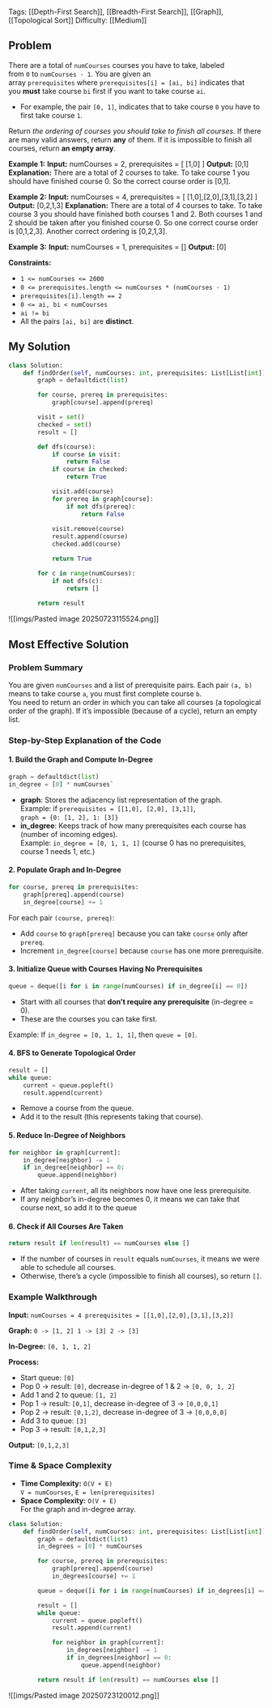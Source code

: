 Tags: [[Depth-First Search]], [[Breadth-First Search]], [[Graph]], [[Topological Sort]]
Difficulty: [[Medium]]
## Problem
There are a total of `numCourses` courses you have to take, labeled from `0` to `numCourses - 1`. You are given an array `prerequisites` where `prerequisites[i] = [ai, bi]` indicates that you **must** take course `bi` first if you want to take course `ai`.

- For example, the pair `[0, 1]`, indicates that to take course `0` you have to first take course `1`.

Return _the ordering of courses you should take to finish all courses_. If there are many valid answers, return **any** of them. If it is impossible to finish all courses, return **an empty array**.

**Example 1:**
**Input:** numCourses = 2, prerequisites = [ [1,0] ]
**Output:** [0,1]
**Explanation:** There are a total of 2 courses to take. To take course 1 you should have finished course 0. So the correct course order is [0,1].

**Example 2:**
**Input:** numCourses = 4, prerequisites = [ [1,0],[2,0],[3,1],[3,2] ]
**Output:** [0,2,1,3]
**Explanation:** There are a total of 4 courses to take. To take course 3 you should have finished both courses 1 and 2. Both courses 1 and 2 should be taken after you finished course 0.
So one correct course order is [0,1,2,3]. Another correct ordering is [0,2,1,3].

**Example 3:**
**Input:** numCourses = 1, prerequisites = []
**Output:** [0]

**Constraints:**
- `1 <= numCourses <= 2000`
- `0 <= prerequisites.length <= numCourses * (numCourses - 1)`
- `prerequisites[i].length == 2`
- `0 <= ai, bi < numCourses`
- `ai != bi`
- All the pairs `[ai, bi]` are **distinct**.


## My Solution
```python
class Solution:
    def findOrder(self, numCourses: int, prerequisites: List[List[int]]) -> List[int]:
        graph = defaultdict(list)

        for course, prereq in prerequisites:
            graph[course].append(prereq)

        visit = set()
        checked = set()
        result = []

        def dfs(course):
            if course in visit:
                return False
            if course in checked:
                return True

            visit.add(course)
            for prereq in graph[course]:
                if not dfs(prereq):
                    return False
            
            visit.remove(course)
            result.append(course)
            checked.add(course)

            return True

        for c in range(numCourses):
            if not dfs(c):
                return []
        
        return result
```

![[imgs/Pasted image 20250723115524.png]]


## Most Effective Solution

### **Problem Summary**

You are given `numCourses` and a list of prerequisite pairs. Each pair `(a, b)` means to take course `a`, you must first complete course `b`.  
You need to return an order in which you can take all courses (a topological order of the graph). If it’s impossible (because of a cycle), return an empty list.
### **Step-by-Step Explanation of the Code**
#### **1. Build the Graph and Compute In-Degree**
```python
graph = defaultdict(list) 
in_degree = [0] * numCourses`
```

- **graph**: Stores the adjacency list representation of the graph.  
    Example: if `prerequisites = [[1,0], [2,0], [3,1]]`,  
    `graph = {0: [1, 2], 1: [3]}`
- **in_degree**: Keeps track of how many prerequisites each course has (number of incoming edges).  
    Example: `in_degree = [0, 1, 1, 1]` (course 0 has no prerequisites, course 1 needs 1, etc.)

#### **2. Populate Graph and In-Degree**
```python
for course, prereq in prerequisites:     
	graph[prereq].append(course)     
	in_degree[course] += 1
```

For each pair `(course, prereq)`:

- Add `course` to `graph[prereq]` because you can take `course` only after `prereq`.
- Increment `in_degree[course]` because `course` has one more prerequisite.

#### **3. Initialize Queue with Courses Having No Prerequisites**
```python
queue = deque([i for i in range(numCourses) if in_degree[i] == 0])
```

- Start with all courses that **don’t require any prerequisite** (in-degree = 0).
- These are the courses you can take first.

Example: If `in_degree = [0, 1, 1, 1]`, then `queue = [0]`.

#### **4. BFS to Generate Topological Order**
```python
result = []  
while queue:     
	current = queue.popleft()     
	result.append(current)
```

- Remove a course from the queue. 
- Add it to the result (this represents taking that course).
#### **5. Reduce In-Degree of Neighbors**

```python
for neighbor in graph[current]:
	in_degree[neighbor] -= 1
	if in_degree[neighbor] == 0:         
		queue.append(neighbor)
```

- After taking `current`, all its neighbors now have one less prerequisite.
- If any neighbor’s in-degree becomes 0, it means we can take that course next, so add it to the queue

#### **6. Check if All Courses Are Taken**
```python
return result if len(result) == numCourses else []
```

- If the number of courses in `result` equals `numCourses`, it means we were able to schedule all courses.
- Otherwise, there’s a cycle (impossible to finish all courses), so return `[]`.

### **Example Walkthrough**

**Input:**
`numCourses = 4 prerequisites = [[1,0],[2,0],[3,1],[3,2]]`

**Graph:**
`0 -> [1, 2] 1 -> [3] 2 -> [3]`

**In-Degree:**
`[0, 1, 1, 2]`

**Process:**
- Start queue: `[0]`
- Pop 0 → result: `[0]`, decrease in-degree of 1 & 2 → `[0, 0, 1, 2]`
- Add 1 and 2 to queue: `[1, 2]`
- Pop 1 → result: `[0,1]`, decrease in-degree of 3 → `[0,0,0,1]`
- Pop 2 → result: `[0,1,2]`, decrease in-degree of 3 → `[0,0,0,0]`
- Add 3 to queue: `[3]`
- Pop 3 → result: `[0,1,2,3]`

**Output:** `[0,1,2,3]`

### **Time & Space Complexity**

- **Time Complexity:** `O(V + E)`  
    `V = numCourses`, `E = len(prerequisites)`
- **Space Complexity:** `O(V + E)`  
    For the graph and in-degree array.

```python
class Solution:
    def findOrder(self, numCourses: int, prerequisites: List[List[int]]) -> List[int]:
        graph = defaultdict(list)
        in_degrees = [0] * numCourses

        for course, prereq in prerequisites:
            graph[prereq].append(course)
            in_degrees[course] += 1

        queue = deque([i for i in range(numCourses) if in_degrees[i] == 0])

        result = []
        while queue:
            current = queue.popleft()
            result.append(current)

            for neighbor in graph[current]:
                in_degrees[neighbor] -= 1
                if in_degrees[neighbor] == 0:
                    queue.append(neighbor)

        return result if len(result) == numCourses else []
```

![[imgs/Pasted image 20250723120012.png]]
